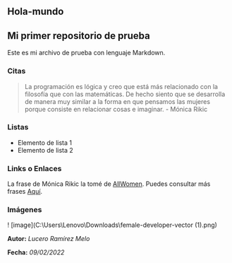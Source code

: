 ## Hola-mundo ##
## **Mi primer repositorio de prueba** ##
Este es mi archivo de prueba con lenguaje Markdown. 

### Citas ###
> La programación es lógica y creo que está más relacionado con la filosofía que con las matemáticas. De hecho siento que se desarrolla de manera muy similar a la forma en que pensamos las mujeres porque consiste en relacionar cosas e imaginar. - Mónica Rikic

### Listas ###
+ Elemento de lista 1
+ Elemento de lista 2

### Links o Enlaces ###
La frase de Mónica Rikic la tomé de [AllWomen](https://www.allwomen.tech/communities-women-tech-barcelona/7-poderosas-frases-para-las-mujeres-en-tecnologia/).
Puedes consultar más frases [Aquí](https://www.allwomen.tech/communities-women-tech-barcelona/7-poderosas-frases-para-las-mujeres-en-tecnologia/).

### Imágenes ###
! [image](C:\Users\Lenovo\Downloads\female-developer-vector (1).png)

**Autor:** *Lucero Ramírez Melo*

**Fecha:** *09/02/2022*
